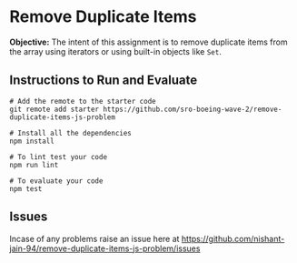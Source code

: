 # Remove Duplicate Items

**Objective:** The intent of this assignment is to remove duplicate items from the array using iterators or using built-in objects like `Set`.

## Instructions to Run and Evaluate

```
# Add the remote to the starter code
git remote add starter https://github.com/sro-boeing-wave-2/remove-duplicate-items-js-problem

# Install all the dependencies
npm install

# To lint test your code
npm run lint

# To evaluate your code
npm test
```

## Issues

Incase of any problems raise an issue here at https://github.com/nishant-jain-94/remove-duplicate-items-js-problem/issues
